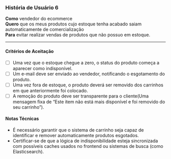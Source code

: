 ### História de Usuário 6

**Como** vendedor do ecommerce  
**Quero** que os meus produtos cujo estoque tenha acabado saiam automaticamente de comercialização  
**Para**  evitar realizar vendas de produtos que não possuo em estoque.  

---

#### Critérios de Aceitação

- [ ] Uma vez que o estoque chegue a zero, o status do produto começa a aparecer como indisponível.
- [ ] Um e-mail deve ser enviado ao vendedor, notificando o esgotamento do produto.
- [ ] Uma vez fora de estoque, o produto deverá ser removido dos carrinhos em que anteriormente foi colocado.
- [ ] A remoção do produto deve ser transparente para o cliente(Uma mensagem fixa de “Este item não está mais disponível e foi removido do seu carrinho”).

#### Notas Técnicas

- É necessário garantir que o sistema de carrinho seja capaz de identificar e remover automaticamente produtos esgotados.
- Certificar-se de que a lógica de indisponibilidade esteja sincronizada com possíveis caches usados no frontend ou sistemas de busca (como Elasticsearch).
  